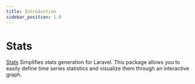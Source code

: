 ```yaml
---
title: Introduction
sidebar_position: 1.0
---
```


# Stats

[Stats](https://github.com/Javaabu/stats) Simplifies stats generation for Laravel. This package allows you to easily define time series statistics and visualize them through an interactive graph.
